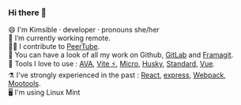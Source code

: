 ### Hi there 👋

😄 I'm Kimsible · developer · pronouns she/her <br>
🔭 I’m currently working remote.<br>
🙋‍♀️ I contribute to [PeerTube](https://github.com/Chocobozzz/PeerTube).<br>
🧰 You can have a look of all my work on Github, [GitLab](https://gitlab.com/kimsible) and [Framagit](https://framagit.org/kimsible).<br>
💖 Tools I love to use : [AVA](https://github.com/avajs/ava), [Vite ⚡](https://github.com/vitejs/vite), [Micro](https://github.com/vercel/micro), [Husky](https://github.com/typicode/husky), [Standard](https://github.com/standard/standard), [Vue](https://github.com/vuejs/vue).<br>
⚗️ I've strongly experienced in the past : [React](https://github.com/facebook/react), [express](https://github.com/expressjs/express), [Webpack](https://github.com/webpack/webpack), [Mootools](https://github.com/mootools).<br>
🖥️ I'm using Linux Mint

